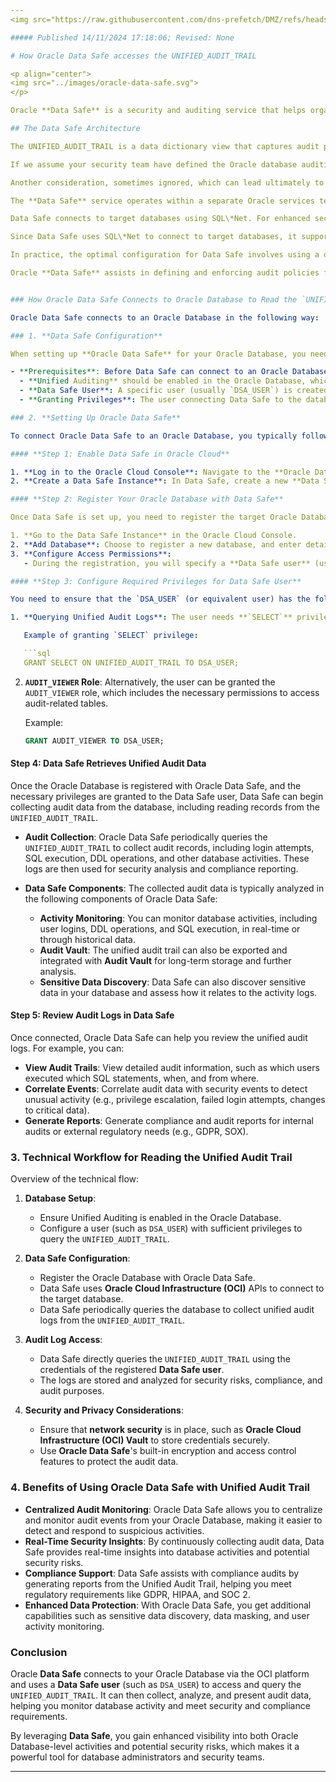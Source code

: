 ```yaml
---
<img src="https://raw.githubusercontent.com/dns-prefetch/DMZ/refs/heads/main/Assets/images/global/dmz-header.svg" width="100%" height="10%">

##### Published 14/11/2024 17:18:06; Revised: None

# How Oracle Data Safe accesses the UNIFIED_AUDIT_TRAIL

<p align="center">
<img src="../images/oracle-data-safe.svg">
</p>

Oracle **Data Safe** is a security and auditing service that helps organizations monitor, assess, and protect their Oracle Databases. It can read and analyze various database logs, including the **Unified Audit Trail** (`UNIFIED_AUDIT_TRAIL`), to enhance security monitoring, track user activity, and provide insights into potential risks or compliance issues.

## The Data Safe Architecture

The UNIFIED_AUDIT_TRAIL is a data dictionary view that captures audit policy events.  Some events are defined as part of the default configuration, but for protective monitoring perspective, your security team should be defining a fine grained event capture policy. The unified audit trail resides in a read-only table in the AUDSYS schema.

If we assume your security team have defined the Oracle database auditing policy for your organisation, the policy is deployed to existing databases and will be deployed to future databases, the next important consideration is how the audit events, currently locked inside the Oracle database UNIFIED_AUDIT_TRAIL table can be loaded into a data analytics solutions or a SIEM.

Another consideration, sometimes ignored, which can lead ultimately to an oversized AUDSYS schema tablespace, is the data retention cycle of the audit records.

The **Data Safe** service operates within a separate Oracle services tenancy, distinct from your own tenancy. To authenticate and authorize connections between the Data Safe service and your individual databases, a target database user account and password are required. Additionally, network routes and firewall rules must be configured to enable the necessary network traffic.

Data Safe connects to target databases using SQL\*Net. For enhanced security, Oracle recommends configuring Native Network Encryption (NNE) or Transport Layer Security (TLS), which Oracle refers to as **TCPS**. Implementing TCPS with mutual authentication (mTLS) involves installing X.509 certificates on both Data Safe and each target database. This process is complex within the Oracle ecosystem unless you're using Oracle Autonomous Database, which simplifies mTLS configuration and certificate management through the OCI dashboard. For non-Autonomous databases, managing certificates for each database typically requires significant effort, including either a dedicated Certificate Authority or a third-party vendor solution like **Venafi**.

Since Data Safe uses SQL\*Net to connect to target databases, it supports a wide range of distribution channels, including **Oracle FastConnect**, **Azure ExpressRoute**, **AWS Direct Connect**, and **Google Cloud Interconnect (GCS)**. While a Libreswan VPN tunnel across the internet may be an option for development or proof-of-concept environments, it is not recommended for production use. Configuring a VPN between Oracle Cloud and your customer premises equipment (CPE) introduces additional complexity and may introduce security risks, even with in-flight encryption. Furthermore, for SQL\*Net connections to a target database, the database must be accessible via a public endpoint on the internet, which is generally an impractical use case.

In practice, the optimal configuration for Data Safe involves using a direct **SQL\*Net** connection to the target database within Oracle Cloud, secured via an **mTLS/NNE** tunnel. This ensures that the connection never traverses the internet, providing a more secure and efficient setup. This should be the preferred approach for all direct SQL\*Net connections.

Oracle **Data Safe** assists in defining and enforcing audit policies for each target database, while also managing the data retention lifecycle for the **UNIFIED_AUDIT_TRAIL** table. Effective retention management is crucial, as high-traffic databases can generate a large volume of audit records that eventually need to be purged. A standard SQL DELETE statement may not be efficient enough to keep up with the removal of these records, so implementing a table partitioning strategy is recommended to improve performance and streamline the retention process.


### How Oracle Data Safe Connects to Oracle Database to Read the `UNIFIED_AUDIT_TRAIL`

Oracle Data Safe connects to an Oracle Database in the following way:

### 1. **Data Safe Configuration**

When setting up **Oracle Data Safe** for your Oracle Database, you need to configure it to connect to your database and collect audit data, including reading from the `UNIFIED_AUDIT_TRAIL`.

- **Prerequisites**: Before Data Safe can connect to an Oracle Database, certain conditions must be met:
  - **Unified Auditing** should be enabled in the Oracle Database, which is typically the case if you're using Oracle 12c or later.
  - **Data Safe User**: A specific user (usually `DSA_USER`) is created in the database, and this user must have the necessary privileges to read audit data and perform security assessments.
  - **Granting Privileges**: The user connecting Data Safe to the database must have appropriate privileges, typically the `AUDIT_VIEWER` role or direct `SELECT` access on the `UNIFIED_AUDIT_TRAIL`.

### 2. **Setting Up Oracle Data Safe**

To connect Oracle Data Safe to an Oracle Database, you typically follow these steps:

#### **Step 1: Enable Data Safe in Oracle Cloud**

1. **Log in to the Oracle Cloud Console**: Navigate to the **Oracle Data Safe** service from the main dashboard.
2. **Create a Data Safe Instance**: In Data Safe, create a new **Data Safe instance** if one does not already exist.

#### **Step 2: Register Your Oracle Database with Data Safe**

Once Data Safe is set up, you need to register the target Oracle Database (which you want to monitor) with Data Safe.

1. **Go to the Data Safe Instance** in the Oracle Cloud Console.
2. **Add Database**: Choose to register a new database, and enter details like the **Database Name**, **Service Name**, **Oracle SID**, **Hostname**, and **Connection Details** (including a user that has privileges to query the Unified Audit Trail).
3. **Configure Access Permissions**:
   - During the registration, you will specify a **Data Safe user** (usually `DSA_USER`), which must have the appropriate **SELECT** privileges on the `UNIFIED_AUDIT_TRAIL`.

#### **Step 3: Configure Required Privileges for Data Safe User**

You need to ensure that the `DSA_USER` (or equivalent user) has the following privileges:

1. **Querying Unified Audit Logs**: The user needs **`SELECT`** privileges on the `UNIFIED_AUDIT_TRAIL` in the target Oracle Database.

   Example of granting `SELECT` privilege:

   ```sql
   GRANT SELECT ON UNIFIED_AUDIT_TRAIL TO DSA_USER;
   ```

2. **`AUDIT_VIEWER` Role**: Alternatively, the user can be granted the `AUDIT_VIEWER` role, which includes the necessary permissions to access audit-related tables.

   Example:

   ```sql
   GRANT AUDIT_VIEWER TO DSA_USER;
   ```

#### **Step 4: Data Safe Retrieves Unified Audit Data**

Once the Oracle Database is registered with Oracle Data Safe, and the necessary privileges are granted to the Data Safe user, Data Safe can begin collecting audit data from the database, including reading records from the `UNIFIED_AUDIT_TRAIL`.

- **Audit Collection**: Oracle Data Safe periodically queries the `UNIFIED_AUDIT_TRAIL` to collect audit records, including login attempts, SQL execution, DDL operations, and other database activities. These logs are then used for security analysis and compliance reporting.

- **Data Safe Components**: The collected audit data is typically analyzed in the following components of Oracle Data Safe:
  - **Activity Monitoring**: You can monitor database activities, including user logins, DDL operations, and SQL execution, in real-time or through historical data.
  - **Audit Vault**: The unified audit trail can also be exported and integrated with **Audit Vault** for long-term storage and further analysis.
  - **Sensitive Data Discovery**: Data Safe can also discover sensitive data in your database and assess how it relates to the activity logs.

#### **Step 5: Review Audit Logs in Data Safe**

Once connected, Oracle Data Safe can help you review the unified audit logs. For example, you can:

- **View Audit Trails**: View detailed audit information, such as which users executed which SQL statements, when, and from where.
- **Correlate Events**: Correlate audit data with security events to detect unusual activity (e.g., privilege escalation, failed login attempts, changes to critical data).
- **Generate Reports**: Generate compliance and audit reports for internal audits or external regulatory needs (e.g., GDPR, SOX).

### 3. **Technical Workflow for Reading the Unified Audit Trail**

Overview of the technical flow:

1. **Database Setup**:
   - Ensure Unified Auditing is enabled in the Oracle Database.
   - Configure a user (such as `DSA_USER`) with sufficient privileges to query the `UNIFIED_AUDIT_TRAIL`.

2. **Data Safe Configuration**:
   - Register the Oracle Database with Oracle Data Safe.
   - Data Safe uses **Oracle Cloud Infrastructure (OCI)** APIs to connect to the target database.
   - Data Safe periodically queries the database to collect unified audit logs from the `UNIFIED_AUDIT_TRAIL`.

3. **Audit Log Access**:
   - Data Safe directly queries the `UNIFIED_AUDIT_TRAIL` using the credentials of the registered **Data Safe user**.
   - The logs are stored and analyzed for security risks, compliance, and audit purposes.

4. **Security and Privacy Considerations**:
   - Ensure that **network security** is in place, such as **Oracle Cloud Infrastructure (OCI) Vault** to store credentials securely.
   - Use **Oracle Data Safe**'s built-in encryption and access control features to protect the audit data.

### 4. **Benefits of Using Oracle Data Safe with Unified Audit Trail**

- **Centralized Audit Monitoring**: Oracle Data Safe allows you to centralize and monitor audit events from your Oracle Database, making it easier to detect and respond to suspicious activities.
- **Real-Time Security Insights**: By continuously collecting audit data, Data Safe provides real-time insights into database activities and potential security risks.
- **Compliance Support**: Data Safe assists with compliance audits by generating reports from the Unified Audit Trail, helping you meet regulatory requirements like GDPR, HIPAA, and SOC 2.
- **Enhanced Data Protection**: With Oracle Data Safe, you get additional capabilities such as sensitive data discovery, data masking, and user activity monitoring.

### Conclusion

Oracle **Data Safe** connects to your Oracle Database via the OCI platform and uses a **Data Safe user** (such as `DSA_USER`) to access and query the `UNIFIED_AUDIT_TRAIL`. It can then collect, analyze, and present audit data, helping you monitor database activity and meet security and compliance requirements.

By leveraging **Data Safe**, you gain enhanced visibility into both Oracle Database-level activities and potential security risks, which makes it a powerful tool for database administrators and security teams.

---
```

